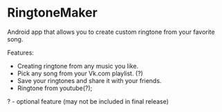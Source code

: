 # RingtoneMaker
Android app that allows you to create custom ringtone from your favorite song.

Features: 

* Creating ringtone from any music you like.
* Pick any song from your Vk.com playlist. (?)
* Save your ringtones and share it with your friends.
* Ringtone from youtube(?);
          
? - optional feature (may not be included in final release)
